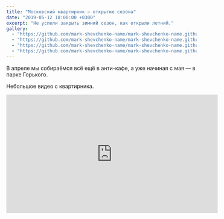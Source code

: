 ```yaml
---
title: "Московский квартирник — открытие сезона"
date: "2019-05-12 18:00:00 +0300"
excerpt: "Не успели закрыть зимний сезон, как открыли летний."
gallery:
  - "https://github.com/mark-shevchenko-name/mark-shevchenko-name.github.io/assets/10639110/fb65d862-5bea-4ed4-9ce1-2f12d3fd3c35"
  - "https://github.com/mark-shevchenko-name/mark-shevchenko-name.github.io/assets/10639110/df563b5a-facd-4d2d-966a-9baf36980998"
  - "https://github.com/mark-shevchenko-name/mark-shevchenko-name.github.io/assets/10639110/1c0b665a-04d0-4622-9563-13eb4975c670"
  - "https://github.com/mark-shevchenko-name/mark-shevchenko-name.github.io/assets/10639110/617a9fe9-711a-496d-9ab8-da0ba8a1fd61"
---
```


В апреле мы собираёмся всё ещё в анти-кафе, а уже начиная с мая&nbsp;&mdash; в парке Горького.

Небольшое видео с квартирника.

<div class="video-wrapper">
  <iframe width="560" height="315" src="https://www.youtube.com/embed/VAKzO4JzRT0" frameborder="0" allow="accelerometer; autoplay; encrypted-media; gyroscope; picture-in-picture" allowfullscreen></iframe>
</div>
